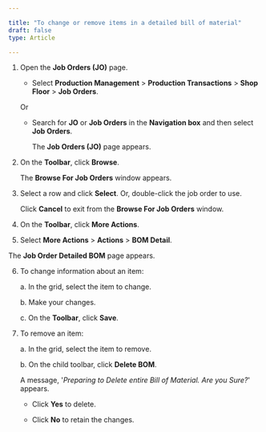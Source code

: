 ```yaml
---

title: "To change or remove items in a detailed bill of material"
draft: false
type: Article

---
```


1. Open the **Job Orders (JO)** page.

    - Select **Production Management** > **Production Transactions** > **Shop Floor** > **Job Orders**.

    Or

    - Search for **JO** or **Job Orders** in the **Navigation box** and then select **Job Orders**.

        The **Job Orders (JO)** page appears.

2. On the **Toolbar**, click **Browse**.

    The **Browse For Job Orders** window appears.

3. Select a row and click **Select**. Or, double-click the job order to use.

    Click **Cancel** to exit from the **Browse For Job Orders** window.

4. On the **Toolbar**, click **More Actions**.

5. Select **More Actions** > **Actions** > **BOM Detail**.

The **Job Order Detailed BOM** page appears.

6. To change information about an item:

    a. In the grid, select the item to change.

    b. Make your changes.

    c. On the **Toolbar**, click **Save**.

7. To remove an item:

    a. In the grid, select the item to remove.

    b. On the child toolbar, click **Delete BOM**.

    A message, '*Preparing to Delete entire Bill of Material. Are you Sure?*' appears.

    - Click **Yes** to delete.

    - Click **No** to retain the changes.

​